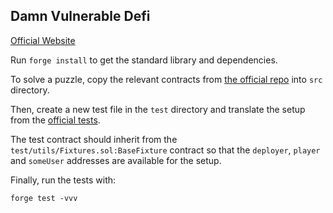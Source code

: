 ## Damn Vulnerable Defi

[Official Website](https://www.damnvulnerabledefi.xyz/)

Run `forge install` to get the standard library and dependencies.

To solve a puzzle, copy the relevant contracts from
[the official repo](https://github.com/tinchoabbate/damn-vulnerable-defi/tree/v3.0.0/contracts) into `src` directory.

Then, create a new test file in the `test` directory and translate the setup from the
[official tests](https://github.com/tinchoabbate/damn-vulnerable-defi/tree/v3.0.0/test).

The test contract should inherit from the `test/utils/Fixtures.sol:BaseFixture` contract so that the `deployer`,
`player` and `someUser` addresses are available for the setup.

Finally, run the tests with:

```
forge test -vvv
```
